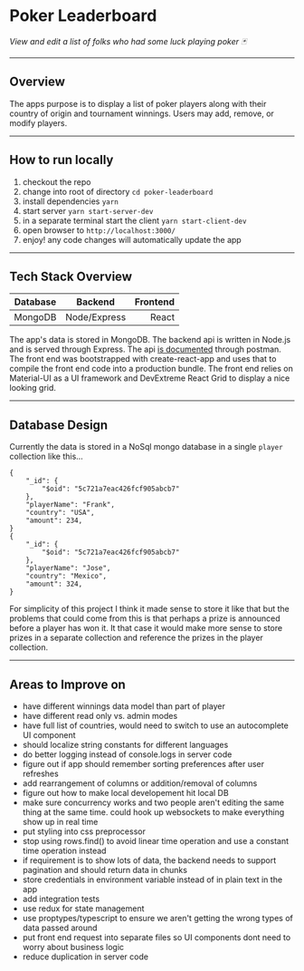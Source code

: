 # Poker Leaderboard

_View and edit a list of folks who had some luck playing poker 🃏_

---

## Overview
The apps purpose is to display a list of poker players along with their country of origin and tournament winnings. Users may add, remove, or modify players. 

---
## How to run locally
1. checkout the repo
1. change into root of directory `cd poker-leaderboard`
1. install dependencies `yarn`
1. start server `yarn start-server-dev`
1. in a separate terminal start the client `yarn start-client-dev`
1. open browser to `http://localhost:3000/`
1. enjoy! any code changes will automatically update the app

---

## Tech Stack Overview

| Database        | Backend           | Frontend  |
| ------------- |:-------------:| -----:|
| MongoDB      | Node/Express | React |

The app's data is stored in MongoDB. The backend api is written in Node.js and is served through Express. The api [is documented](https://documenter.getpostman.com/view/1208943/S11GRKeT) through postman. The front end was bootstrapped with create-react-app and uses that to compile the front end code into a production bundle. The front end relies on Material-UI as a UI framework and DevExtreme React Grid to display a nice looking grid.

---

## Database Design

Currently the data is stored in a NoSql mongo database in a single `player` collection like this...
```
{
    "_id": {
        "$oid": "5c721a7eac426fcf905abcb7"
    },
    "playerName": "Frank",
    "country": "USA",
    "amount": 234,
}
{
    "_id": {
        "$oid": "5c721a7eac426fcf905abcb7"
    },
    "playerName": "Jose",
    "country": "Mexico",
    "amount": 324,
}
```
For simplicity of this project I think it made sense to store it like that but the problems that could come from this is that perhaps a prize is announced before a player has won it. It that case it would make more sense to store prizes in a separate collection and reference the prizes in the player collection.


---

## Areas to Improve on 

-  have different winnings data model than part of player
-  have different read only vs. admin modes
-  have full list of countries, would need to switch to use an autocomplete UI component
-  should localize string constants for different languages
-  do better logging instead of console.logs in server code
-  figure out if app should remember sorting preferences after user refreshes
-  add rearrangement of columns or addition/removal of columns
-  figure out how to make local developement hit local DB
-  make sure concurrency works and two people aren't editing the same thing at the same time. could hook up websockets to make everything show up in real time
-  put styling into css preprocessor
-  stop using rows.find() to avoid linear time operation and use a constant time operation instead
-  if requirement is to show lots of data, the backend needs to support pagination and should return data in chunks
-  store credentials in environment variable instead of in plain text in the app
-  add integration tests
-  use redux for state management
-  use proptypes/typescript to ensure we aren't getting the wrong types of data passed around
-  put front end request into separate files so UI components dont need to worry about business logic
-  reduce duplication in server code


